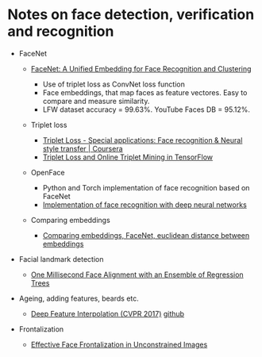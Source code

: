 # Notes on face detection, verification and recognition

- FaceNet
  - [FaceNet: A Unified Embedding for Face Recognition and Clustering](https://arxiv.org/abs/1503.03832)
    - Use of triplet loss as ConvNet loss function
    - Face embeddings, that map faces as feature vectores. Easy to compare and measure similarity.
    - LFW dataset accuracy = 99.63%. YouTube Faces DB = 95.12%.

  - Triplet loss
     - [Triplet Loss - Special applications: Face recognition & Neural style transfer | Coursera](https://www.coursera.org/lecture/convolutional-neural-networks/triplet-loss-HuUtN)
     - [Triplet Loss and Online Triplet Mining in TensorFlow](https://omoindrot.github.io/triplet-loss)

  - OpenFace
    - Python and Torch implementation of face recognition based on FaceNet
    - [Implementation of face recognition with deep neural networks](https://cmusatyalab.github.io/openface/#openface)

  - Comparing embeddings
    - [Comparing embeddings, FaceNet, euclidean distance between embeddings](https://www.python36.com/face-detection-matching-using-facenet/)

- Facial landmark detection
  - [One Millisecond Face Alignment with an Ensemble of Regression Trees](http://www.csc.kth.se/~vahidk/papers/KazemiCVPR14.pdf)

- Ageing, adding features, beards etc.
  - [Deep Feature Interpolation (CVPR 2017)](https://www.cs.cornell.edu/projects/dfi/) [github](https://github.com/paulu/deepfeatinterp)

- Frontalization
  - [Effective Face Frontalization in Unconstrained Images](https://talhassner.github.io/home/publication/2015_CVPR_1)

